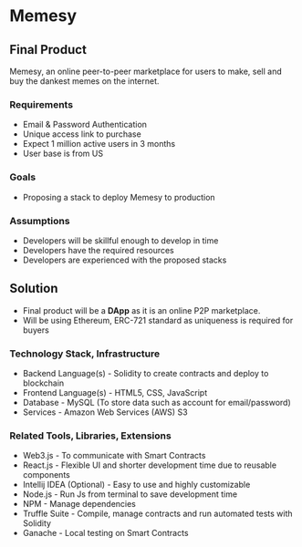 # Memesy
## Final Product
Memesy, an online peer-to-peer marketplace for users to make, sell and buy the dankest memes on the internet.

### Requirements
* Email & Password Authentication
* Unique access link to purchase
* Expect 1 million active users in 3 months
* User base is from US

### Goals
* Proposing a stack to deploy Memesy to production

### Assumptions 
* Developers will be skillful enough to develop in time
* Developers have the required resources
* Developers are experienced with the proposed stacks

## Solution
* Final product will be a **DApp** as it is an online P2P marketplace.
* Will be using Ethereum, ERC-721 standard as uniqueness is required for buyers

### Technology Stack, Infrastructure
* Backend Language(s) - Solidity to create contracts and deploy to blockchain
* Frontend Language(s) - HTML5, CSS, JavaScript
* Database - MySQL (To store data such as account for email/password)
* Services - Amazon Web Services (AWS) S3


### Related Tools, Libraries, Extensions
* Web3.js - To communicate with Smart Contracts
* React.js - Flexible UI and shorter development time due to reusable components
* Intellij IDEA (Optional) - Easy to use and highly customizable
* Node.js - Run Js from terminal to save development time
* NPM - Manage dependencies
* Truffle Suite - Compile, manage contracts and run automated tests with Solidity
* Ganache - Local testing on Smart Contracts
